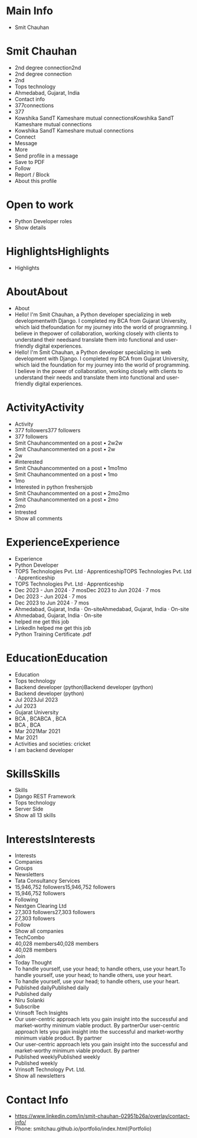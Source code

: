 # Main Info

- Smit Chauhan

# Smit Chauhan

- 2nd degree connection2nd
- 2nd degree connection
- 2nd
- Tops technology
- Ahmedabad, Gujarat, India
- Contact info
- 377connections
- 377
- Kowshika SandT Kameshare mutual connectionsKowshika SandT Kameshare mutual connections
- Kowshika SandT Kameshare mutual connections
- Connect
- Message
- More
- Send profile in a message
- Save to PDF
- Follow
- Report / Block
- About this profile

# Open to work

- Python Developer roles
- Show details

# HighlightsHighlights

- Highlights

# AboutAbout

- About
- Hello! I'm Smit Chauhan, a Python developer specializing in web developmentwith Django. I completed my BCA from Gujarat University, which laid thefoundation for my journey into the world of programming. I believe in thepower of collaboration, working closely with clients to understand their needsand translate them into functional and user-friendly digital experiences.
- Hello! I'm Smit Chauhan, a Python developer specializing in web development
with Django. I completed my BCA from Gujarat University, which laid the
foundation for my journey into the world of programming. I believe in the
power of collaboration, working closely with clients to understand their needs
and translate them into functional and user-friendly digital experiences.

# ActivityActivity

- Activity
- 377 followers377 followers
- 377 followers
- Smit Chauhancommented on a post • 2w2w
- Smit Chauhancommented on a post • 2w
- 2w
- #interested
- Smit Chauhancommented on a post • 1mo1mo
- Smit Chauhancommented on a post • 1mo
- 1mo
- Interested in python freshersjob
- Smit Chauhancommented on a post • 2mo2mo
- Smit Chauhancommented on a post • 2mo
- 2mo
- Intrested
- Show all comments

# ExperienceExperience

- Experience
- Python Developer
- TOPS Technologies Pvt. Ltd · ApprenticeshipTOPS Technologies Pvt. Ltd · Apprenticeship
- TOPS Technologies Pvt. Ltd · Apprenticeship
- Dec 2023 - Jun 2024 · 7 mosDec 2023 to Jun 2024 · 7 mos
- Dec 2023 - Jun 2024 · 7 mos
- Dec 2023 to Jun 2024 · 7 mos
- Ahmedabad, Gujarat, India · On-siteAhmedabad, Gujarat, India · On-site
- Ahmedabad, Gujarat, India · On-site
- helped me get this job
- LinkedIn helped me get this job
- Python Training Certificate .pdf

# EducationEducation

- Education
- Tops technology
- Backend developer (python)Backend developer (python)
- Backend developer (python)
- Jul 2023Jul 2023
- Jul 2023
- Gujarat University
- BCA , BCABCA , BCA
- BCA , BCA
- Mar 2021Mar 2021
- Mar 2021
- Activities and societies: cricket
- I am backend developer

# SkillsSkills

- Skills
- Django REST Framework
- Tops technology
- Server Side
- Show all 13 skills

# InterestsInterests

- Interests
- Companies
- Groups
- Newsletters
- Tata Consultancy Services
- 15,946,752 followers15,946,752 followers
- 15,946,752 followers
- Following
- Nextgen Clearing Ltd
- 27,303 followers27,303 followers
- 27,303 followers
- Follow
- Show all companies
- TechCombo
- 40,028 members40,028 members
- 40,028 members
- Join
- Today Thought
- To handle yourself, use your head; to handle others, use your heart.To handle yourself, use your head; to handle others, use your heart.
- To handle yourself, use your head; to handle others, use your heart.
- Published dailyPublished daily
- Published daily
- Niru Solanki
- Subscribe
- Vrinsoft Tech Insights
- Our user-centric approach lets you gain insight into the successful and market-worthy minimum viable product. By partnerOur user-centric approach lets you gain insight into the successful and market-worthy minimum viable product. By partner
- Our user-centric approach lets you gain insight into the successful and market-worthy minimum viable product. By partner
- Published weeklyPublished weekly
- Published weekly
- Vrinsoft Technology Pvt. Ltd.
- Show all newsletters

# Contact Info

- https://www.linkedin.com/in/smit-chauhan-02951b26a/overlay/contact-info/
- Phone: smitchau.github.io/portfolio/index.html(Portfolio)

